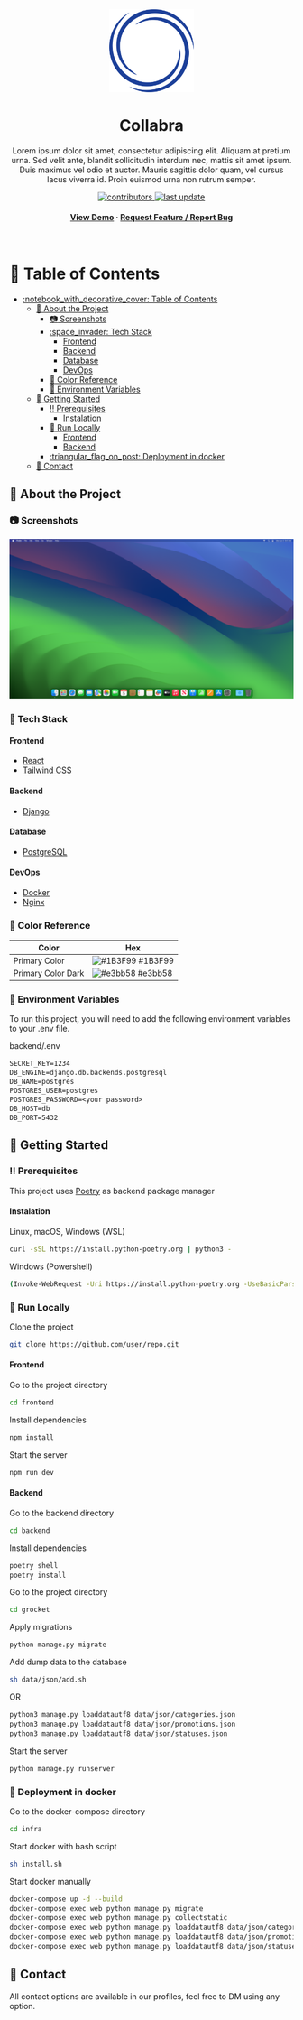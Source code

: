 <div align="center">

  <img src="frontend/src/assets/images/logo.png" alt="logo" width="150" height="auto" />
  <h1>Collabra</h1>
  <p>
    Lorem ipsum dolor sit amet, consectetur adipiscing elit. Aliquam at pretium urna. Sed velit ante, blandit sollicitudin interdum nec, mattis sit amet ipsum. Duis maximus vel odio et auctor. Mauris sagittis dolor quam, vel cursus lacus viverra id. Proin euismod urna non rutrum semper. 
  </p>
  
<!-- Badges -->
<p>
  <a href="https://github.com/alexzawadsky/Collabra/graphs/contributors">
    <img src="https://img.shields.io/github/contributors/alexzawadsky/Collabra" alt="contributors" />
  </a>
  <a href="https://github.com/alexzawadsky/Collabra/commits/master">
    <img src="https://img.shields.io/github/last-commit/alexzawadsky/Collabra" alt="last update" />
  </a>
</p>

<h4>
    <a href="">View Demo</a>
  <span> · </span>
    <a href="">Request Feature / Report Bug</a>
  </h4>
</div>

<br />

<!-- Table of Contents -->

# :notebook_with_decorative_cover: Table of Contents

- [:notebook\_with\_decorative\_cover: Table of Contents](#notebook_with_decorative_cover-table-of-contents)
  - [:star2: About the Project](#star2-about-the-project)
    - [:camera: Screenshots](#camera-screenshots)
    - [:space\_invader: Tech Stack](#space_invader-tech-stack)
      - [Frontend](#frontend)
      - [Backend](#backend)
      - [Database](#database)
      - [DevOps](#devops)
    - [:art: Color Reference](#art-color-reference)
    - [:key: Environment Variables](#key-environment-variables)
  - [:toolbox: Getting Started](#toolbox-getting-started)
    - [:bangbang: Prerequisites](#bangbang-prerequisites)
      - [Instalation](#instalation)
    - [:running: Run Locally](#running-run-locally)
      - [Frontend](#frontend-1)
      - [Backend](#backend-1)
    - [:triangular\_flag\_on\_post: Deployment in docker](#triangular_flag_on_post-deployment-in-docker)
  - [:handshake: Contact](#handshake-contact)

<!-- About the Project -->

## :star2: About the Project

<!-- Screenshots -->

### :camera: Screenshots

<div align="center">
  <img src="frontend/public/promo/screenshot.png" alt="screenshot" />
</div>

<!-- TechStack -->

### :space_invader: Tech Stack

#### Frontend
- [React](https://reactjs.org)
- [Tailwind CSS](https://tailwindcss.com)

#### Backend
- [Django](https://www.djangoproject.com)

#### Database
- [PostgreSQL](https://www.postgresql.org)

#### DevOps
- [Docker](https://www.docker.com)
- [Nginx](https://nginx.org)

<!-- Features

### :dart: Features

- Global
- Feature 2
- Feature 3 -->

<!-- Color Reference -->

### :art: Color Reference

| Color         | Hex                                                              |
| ------------- | ---------------------------------------------------------------- |
| Primary Color | ![#1B3F99](https://via.placeholder.com/10/1B3F99?text=+) #1B3F99 |
| Primary Color Dark | ![#e3bb58](https://via.placeholder.com/10/e3bb58?text=+) #e3bb58 |

<!-- Env Variables -->

### :key: Environment Variables

To run this project, you will need to add the following environment variables to your .env file.

backend/.env

```env
SECRET_KEY=1234
DB_ENGINE=django.db.backends.postgresql
DB_NAME=postgres
POSTGRES_USER=postgres
POSTGRES_PASSWORD=<your password>
DB_HOST=db
DB_PORT=5432
```

<!-- #### Frontend

frontend/.../.env.deploy

```
DB_ENGINE=django.db.backends.postgresql
DB_NAME=postgres
POSTGRES_USER=postgres
POSTGRES_PASSWORD=<your password>
DB_HOST=db
DB_PORT=5432
``` -->

<!-- Getting Started -->

## :toolbox: Getting Started

<!-- Prerequisites -->

### :bangbang: Prerequisites

This project uses <a href='https://python-poetry.org/docs/'>Poetry</a> as backend package manager

#### Instalation

Linux, macOS, Windows (WSL)

```bash
curl -sSL https://install.python-poetry.org | python3 -
```

Windows (Powershell)

```bash
(Invoke-WebRequest -Uri https://install.python-poetry.org -UseBasicParsing).Content | py -
```

<!-- Run Locally -->

### :running: Run Locally

Clone the project

```bash
git clone https://github.com/user/repo.git
```

#### Frontend

Go to the project directory

```bash
cd frontend
```

Install dependencies

```bash
npm install
```

Start the server

```bash
npm run dev
```

#### Backend

Go to the backend directory

```bash
cd backend
```

Install dependencies

```bash
poetry shell
poetry install
```

Go to the project directory

```bash
cd grocket
```

Apply migrations

```bash
python manage.py migrate
```

Add dump data to the database

```bash
sh data/json/add.sh
```

OR

```bash
python3 manage.py loaddatautf8 data/json/categories.json
python3 manage.py loaddatautf8 data/json/promotions.json
python3 manage.py loaddatautf8 data/json/statuses.json
```

Start the server

```bash
python manage.py runserver
```

<!-- Deployment -->

### :triangular_flag_on_post: Deployment in docker

Go to the docker-compose directory

```bash
cd infra
```

Start docker with bash script

```bash
sh install.sh
```

Start docker manually

```bash
docker-compose up -d --build
docker-compose exec web python manage.py migrate
docker-compose exec web python manage.py collectstatic
docker-compose exec web python manage.py loaddatautf8 data/json/categories.json
docker-compose exec web python manage.py loaddatautf8 data/json/promotions.json
docker-compose exec web python manage.py loaddatautf8 data/json/statuses.json
```

<!-- Contact -->

## :handshake: Contact

All contact options are available in our profiles, feel free to DM using any option.
